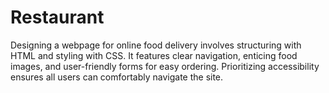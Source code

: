 # Restaurant
Designing a webpage for online food delivery involves structuring with HTML and styling with CSS. It features clear navigation, enticing food images, and user-friendly forms for easy ordering. Prioritizing accessibility ensures all users can comfortably navigate the site.
